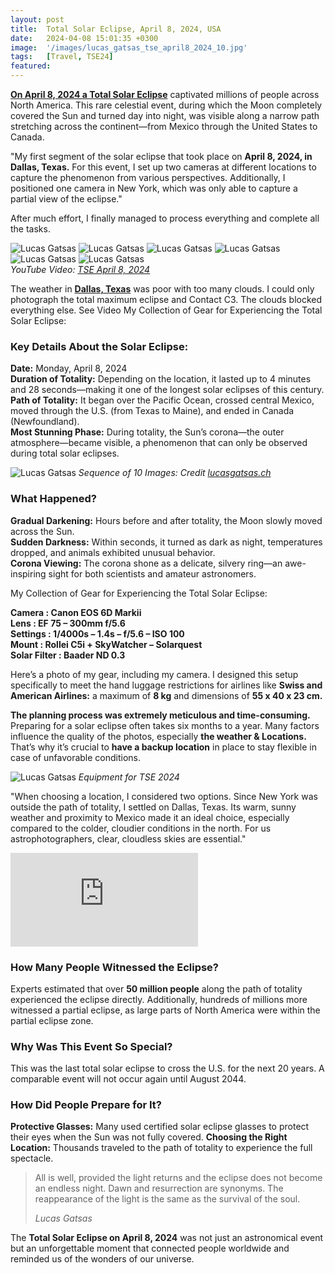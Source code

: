```yaml
---
layout: post
title:  Total Solar Eclipse, April 8, 2024, USA
date:   2024-04-08 15:01:35 +0300
image:  '/images/lucas_gatsas_tse_april8_2024_10.jpg'
tags:   [Travel, TSE24]
featured:
---
```


<strong><a href="https://en.wikipedia.org/wiki/Solar_eclipse_of_April_8,_2024" target="_blank">On April 8, 2024 a Total Solar Eclipse</a></strong> captivated millions of people across North America. This rare celestial event, during which the Moon completely covered the Sun and turned day into night, was visible along a narrow path stretching across the continent—from Mexico through the United States to Canada.


"My first segment of the solar eclipse that took place on <strong>April 8, 2024, in Dallas, Texas.</strong> For this event, I set up two cameras at different locations to capture the phenomenon from various perspectives. Additionally, I positioned one camera in New York, which was only able to capture a partial view of the eclipse."

After much effort, I finally managed to process everything and complete all the tasks. 

<div class="gallery-box">
  <div class="gallery">
    <img src="/images/lucas_gatsas_tse_april8_2024_01.jpg" alt="Lucas Gatsas">
    <img src="/images/lucas_gatsas_tse_april8_2024_02.jpg" alt="Lucas Gatsas">
    <img src="/images/lucas_gatsas_tse_april8_2024_03.jpg" alt="Lucas Gatsas">
    <img src="/images/lucas_gatsas_tse_april8_2024_04.jpg" alt="Lucas Gatsas">
    <img src="/images/lucas_gatsas_tse_april8_2024_06.jpg" alt="Lucas Gatsas">
    <img src="/images/lucas_gatsas_tse_april8_2024_05.jpg" alt="Lucas Gatsas">
  </div>
  <em>YouTube Video: <a href="https://www.youtube.com/shorts/XG1TmhQZuNw" target="_blank">TSE April 8, 2024</a></em>
</div>


The weather in <strong><a href="https://en.wikipedia.org/wiki/Dallas" target="_blank">Dallas, Texas</a></strong> was poor with too many clouds. I could only photograph the total maximum eclipse and Contact C3. The clouds blocked everything else. See Video
My Collection of Gear for Experiencing the Total Solar Eclipse:

<h3><strong>Key Details About the Solar Eclipse:</strong></h3>
<strong>Date:</strong> Monday, April 8, 2024<br>
<strong>Duration of Totality:</strong> Depending on the location, it lasted up to 4 minutes and 28 seconds—making it one of the longest solar eclipses of this century.<br>
<strong>Path of Totality:</strong> It began over the Pacific Ocean, crossed central Mexico, moved through the U.S. (from Texas to Maine), and ended in Canada (Newfoundland).<br>
<strong>Most Stunning Phase:</strong>  During totality, the Sun’s corona—the outer atmosphere—became visible, a phenomenon that can only be observed during total solar eclipses.


![Lucas Gatsas]({{site.baseurl}}/images/lucas_gatsas_tse_april8_2024_09.jpg)
*Sequence of  10 Images: Credit <a href="https://www.youtube.com/shorts/XG1TmhQZuNw" target="_blank">lucasgatsas.ch</a>*

<h3>What Happened?</h3>


<strong>Gradual Darkening:</strong>  Hours before and after totality, the Moon slowly moved across the Sun.<br>
<strong>Sudden Darkness:</strong>  Within seconds, it turned as dark as night, temperatures dropped, and animals exhibited unusual behavior.<br>
<strong>Corona Viewing:</strong>  The corona shone as a delicate, silvery ring—an awe-inspiring sight for both scientists and amateur astronomers.<br>



My Collection of Gear for Experiencing the Total Solar Eclipse:

<strong> Camera : Canon EOS 6D Markii<br>
Lens : EF 75 – 300mm f/5.6<br>
Settings : 1/4000s – 1.4s – f/5.6 – ISO 100<br>
Mount : Rollei C5i + SkyWatcher – Solarquest<br>
Solar Filter : Baader ND 0.3</strong>

Here’s a photo of my gear, including my camera. I designed this setup specifically to meet the hand luggage restrictions for airlines like <strong>Swiss and American Airlines:</strong>  a maximum of <strong>8 kg</strong>  and dimensions of <strong>55 x 40 x 23 cm.</strong> 

<strong>The planning process was extremely meticulous and time-consuming.</strong>  Preparing for a solar eclipse often takes six months to a year. Many factors influence the quality of the photos, especially <strong>the weather & Locations.</strong> That’s why it’s crucial to <strong> have a backup location</strong> in place to stay flexible in case of unfavorable conditions.



![Lucas Gatsas]({{site.baseurl}}/images/canon_eos_6d_tse_equipment.jpg)
*Equipment for TSE 2024*

"When choosing a location, I considered two options. Since New York was outside the path of totality, I settled on Dallas, Texas. Its warm, sunny weather and proximity to Mexico made it an ideal choice, especially compared to the colder, cloudier conditions in the north. For us astrophotographers, clear, cloudless skies are essential."



<p><iframe src="https://www.youtube.com/embed/SbyJOMis0ns" frameborder="0" allowfullscreen></iframe></p>

<h3>How Many People Witnessed the Eclipse?</h3>

Experts estimated that over <strong>50 million people</strong> along the path of totality experienced the eclipse directly. Additionally, hundreds of millions more witnessed a partial eclipse, as large parts of North America were within the partial eclipse zone.


<h3>Why Was This Event So Special?</h3>

This was the last total solar eclipse to cross the U.S. for the next 20 years. A comparable event will not occur again until August 2044.

<h3>How Did People Prepare for It?</h3>

<strong>Protective Glasses:</strong>  Many used certified solar eclipse glasses to protect their eyes when the Sun was not fully covered.
<strong>Choosing the Right Location:</strong>  Thousands traveled to the path of totality to experience the full spectacle.<br>

> All is well, provided the light returns and the eclipse does not become an endless night. Dawn and resurrection are synonyms. The reappearance of the light is the same as the survival of the soul.
>
> <cite>Lucas Gatsas</cite>

The <strong>Total Solar Eclipse on April 8, 2024</strong>  was not just an astronomical event but an unforgettable moment that connected people worldwide and reminded us of the wonders of our universe.
